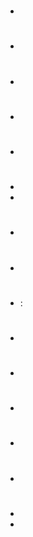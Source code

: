 # 

- 

# 

- 

# 

- 

# 

- 

# 

- 

# 

- 
- 

# 

- 

# 

- 

# 

-  : 

# 

- 

# 

- 

# 

- 

# 

- 

# 

- 

# 

- 
- 
